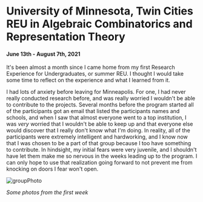 # University of Minnesota, Twin Cities REU in Algebraic Combinatorics and Representation Theory
#### June 13th - August 7th, 2021

It's been almost a month since I came home from my first Research Experience for Undergraduates, or summer REU. I thought I would take some time to reflect on the experience and what I learned from it.

I had lots of anxiety before leaving for Minneapolis. For one, I had never really conducted research before, and was really worried I wouldn't be able to contribute to the projects. Several months before the program started all of the participants got an email that listed the participants names and schools, and when I saw that almost everyone went to a top institution, I was *very* worried that I wouldn't be able to keep up and that everyone else would discover that I really don't know what I'm doing. In reality, all of the participants were extremely intelligent and hardworking, and I know now that I was chosen to be a part of that group because I too have something to contribute. In hindsight, my initial fears were very juvenile, and I shouldn't have let them make me so nervous in the weeks leading up to the program. I can only hope to use that realization going forward to not prevent me from knocking on doors I fear won't open. 

![groupPhoto](images/grouPhoto.png)

*Some photos from the first week*

